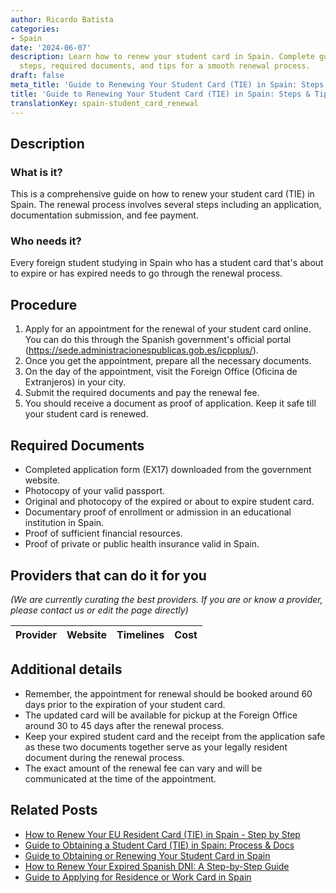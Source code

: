 ```yaml
---
author: Ricardo Batista
categories:
- Spain
date: '2024-06-07'
description: Learn how to renew your student card in Spain. Complete guide covering
  steps, required documents, and tips for a smooth renewal process.
draft: false
meta_title: 'Guide to Renewing Your Student Card (TIE) in Spain: Steps & Tips'
title: 'Guide to Renewing Your Student Card (TIE) in Spain: Steps & Tips'
translationKey: spain-student_card_renewal
---
```


## Description
### What is it?
This is a comprehensive guide on how to renew your student card (TIE) in Spain. The renewal process involves several steps including an application, documentation submission, and fee payment.

### Who needs it?
Every foreign student studying in Spain who has a student card that's about to expire or has expired needs to go through the renewal process.

## Procedure
1. Apply for an appointment for the renewal of your student card online. You can do this through the Spanish government's official portal (https://sede.administracionespublicas.gob.es/icpplus/).
2. Once you get the appointment, prepare all the necessary documents.
3. On the day of the appointment, visit the Foreign Office (Oficina de Extranjeros) in your city.
4. Submit the required documents and pay the renewal fee.
5. You should receive a document as proof of application. Keep it safe till your student card is renewed.

## Required Documents
- Completed application form (EX17) downloaded from the government website.
- Photocopy of your valid passport.
- Original and photocopy of the expired or about to expire student card.
- Documentary proof of enrollment or admission in an educational institution in Spain.
- Proof of sufficient financial resources.
- Proof of private or public health insurance valid in Spain.

## Providers that can do it for you

_(We are currently curating the best providers. If you are or know a provider, please contact us or edit the page directly)_

| Provider        |     Website     |     Timelines    |       Cost      |
| :-------------: | :-------------: |  :-------------: | :-------------: |

## Additional details
- Remember, the appointment for renewal should be booked around 60 days prior to the expiration of your student card. 
- The updated card will be available for pickup at the Foreign Office around 30 to 45 days after the renewal process.
- Keep your expired student card and the receipt from the application safe as these two documents together serve as your legally resident document during the renewal process.
- The exact amount of the renewal fee can vary and will be communicated at the time of the appointment.

## Related Posts

- [How to Renew Your EU Resident Card (TIE) in Spain - Step by Step](https://tramitit.com/english/guides/spain/eu_resident_card_renewal/)
- [Guide to Obtaining a Student Card (TIE) in Spain: Process & Docs](https://tramitit.com/english/guides/spain/student_card_application/)
- [Guide to Obtaining or Renewing Your Student Card in Spain](https://tramitit.com/english/guides/spain/initial_or_renewal_student_card_for_foreigners/)
- [How to Renew Your Expired Spanish DNI: A Step-by-Step Guide](https://tramitit.com/english/guides/spain/id_card_renewal/)
- [Guide to Applying for Residence or Work Card in Spain](https://tramitit.com/english/guides/spain/initial_or_renewal_of_residence_or_residence_and_work_card/)